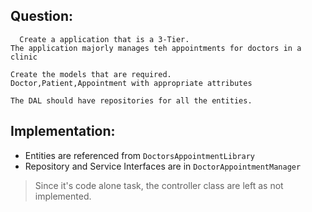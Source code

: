 Question:
---
```text
  Create a application that is a 3-Tier. 
The application majorly manages teh appointments for doctors in a clinic

Create the models that are required. 
Doctor,Patient,Appointment with appropriate attributes

The DAL should have repositories for all the entities.
```

Implementation:
---
- Entities are referenced from `DoctorsAppointmentLibrary`
- Repository and Service Interfaces are in `DoctorAppointmentManager`
> Since it's code alone task, the controller class are left as not implemented.